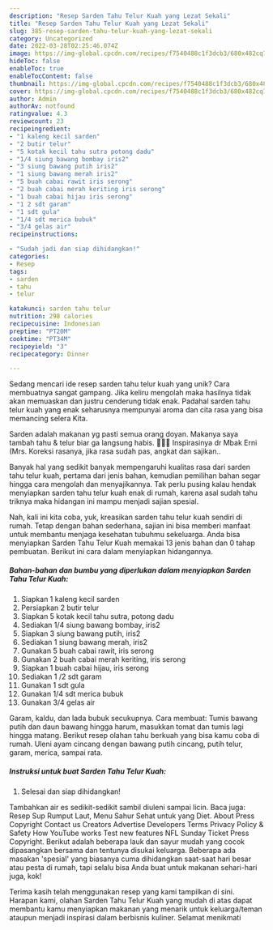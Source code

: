 ```yaml
---
description: "Resep Sarden Tahu Telur Kuah yang Lezat Sekali"
title: "Resep Sarden Tahu Telur Kuah yang Lezat Sekali"
slug: 385-resep-sarden-tahu-telur-kuah-yang-lezat-sekali
category: Uncategorized
date: 2022-03-28T02:25:46.074Z
image: https://img-global.cpcdn.com/recipes/f7540488c1f3dcb3/680x482cq70/sarden-tahu-telur-kuah-foto-resep-utama.jpg
hideToc: false
enableToc: true
enableTocContent: false
thumbnail: https://img-global.cpcdn.com/recipes/f7540488c1f3dcb3/680x482cq70/sarden-tahu-telur-kuah-foto-resep-utama.jpg
cover: https://img-global.cpcdn.com/recipes/f7540488c1f3dcb3/680x482cq70/sarden-tahu-telur-kuah-foto-resep-utama.jpg
author: Admin
authorAv: notfound
ratingvalue: 4.3
reviewcount: 23
recipeingredient:
- "1 kaleng kecil sarden"
- "2 butir telur"
- "5 kotak kecil tahu sutra potong dadu"
- "1/4 siung bawang bombay iris2"
- "3 siung bawang putih iris2"
- "1 siung bawang merah iris2"
- "5 buah cabai rawit iris serong"
- "2 buah cabai merah keriting iris serong"
- "1 buah cabai hijau iris serong"
- "1 2 sdt garam"
- "1 sdt gula"
- "1/4 sdt merica bubuk"
- "3/4 gelas air"
recipeinstructions:

- "Sudah jadi dan siap dihidangkan!"
categories:
- Resep
tags:
- sarden
- tahu
- telur

katakunci: sarden tahu telur 
nutrition: 298 calories
recipecuisine: Indonesian
preptime: "PT20M"
cooktime: "PT34M"
recipeyield: "3"
recipecategory: Dinner

---
```





Sedang mencari ide resep sarden tahu telur kuah yang unik? Cara membuatnya sangat gampang. Jika keliru mengolah maka hasilnya tidak akan memuaskan dan justru cenderung tidak enak. Padahal sarden tahu telur kuah yang enak seharusnya mempunyai aroma dan cita rasa yang bisa memancing selera Kita.





Sarden adalah makanan yg pasti semua orang doyan. Makanya saya tambah tahu &amp; telur biar ga langsung habis. 🤭🤭🤭 Inspirasinya dr Mbak Erni (Mrs. Koreksi rasanya, jika rasa sudah pas, angkat dan sajikan..

Banyak hal yang sedikit banyak mempengaruhi kualitas rasa dari sarden tahu telur kuah, pertama dari jenis bahan, kemudian pemilihan bahan segar hingga cara mengolah dan menyajikannya. Tak perlu pusing kalau hendak menyiapkan sarden tahu telur kuah enak di rumah, karena asal sudah tahu triknya maka hidangan ini mampu menjadi sajian spesial.






Nah, kali ini kita coba, yuk, kreasikan sarden tahu telur kuah sendiri di rumah. Tetap dengan bahan sederhana, sajian ini bisa memberi manfaat untuk membantu menjaga kesehatan tubuhmu sekeluarga. Anda bisa menyiapkan Sarden Tahu Telur Kuah memakai 13 jenis bahan dan 0 tahap pembuatan. Berikut ini cara dalam menyiapkan hidangannya.

<!--inarticleads1-->

##### Bahan-bahan dan bumbu yang diperlukan dalam menyiapkan Sarden Tahu Telur Kuah:

1. Siapkan 1 kaleng kecil sarden
1. Persiapkan 2 butir telur
1. Siapkan 5 kotak kecil tahu sutra, potong dadu
1. Sediakan 1/4 siung bawang bombay, iris2
1. Siapkan 3 siung bawang putih, iris2
1. Sediakan 1 siung bawang merah, iris2
1. Gunakan 5 buah cabai rawit, iris serong
1. Gunakan 2 buah cabai merah keriting, iris serong
1. Siapkan 1 buah cabai hijau, iris serong
1. Sediakan 1 /2 sdt garam
1. Gunakan 1 sdt gula
1. Gunakan 1/4 sdt merica bubuk
1. Gunakan 3/4 gelas air


Garam, kaldu, dan lada bubuk secukupnya. Cara membuat: Tumis bawang putih dan daun bawang hingga harum, masukkan tomat dan tumis lagi hingga matang. Berikut resep olahan tahu berkuah yang bisa kamu coba di rumah. Uleni ayam cincang dengan bawang putih cincang, putih telur, garam, merica, sampai rata. 

<!--inarticleads2-->

##### Instruksi untuk buat Sarden Tahu Telur Kuah:


1. Selesai dan siap dihidangkan!

Tambahkan air es sedikit-sedikit sambil diuleni sampai licin. Baca juga: Resep Sup Rumput Laut, Menu Sahur Sehat untuk yang Diet. About Press Copyright Contact us Creators Advertise Developers Terms Privacy Policy &amp; Safety How YouTube works Test new features NFL Sunday Ticket Press Copyright. Berikut adalah beberapa lauk dan sayur mudah yang cocok dipasangkan bersama dan tentunya disukai keluarga. Beberapa ada masakan &#39;spesial&#39; yang biasanya cuma dihidangkan saat-saat hari besar atau pesta di rumah, tapi selalu bisa Anda buat untuk makanan sehari-hari juga, kok! 

Terima kasih telah menggunakan resep yang kami tampilkan di sini. Harapan kami, olahan Sarden Tahu Telur Kuah yang mudah di atas dapat membantu kamu menyiapkan makanan yang menarik untuk keluarga/teman ataupun menjadi inspirasi dalam berbisnis kuliner. Selamat menikmati
